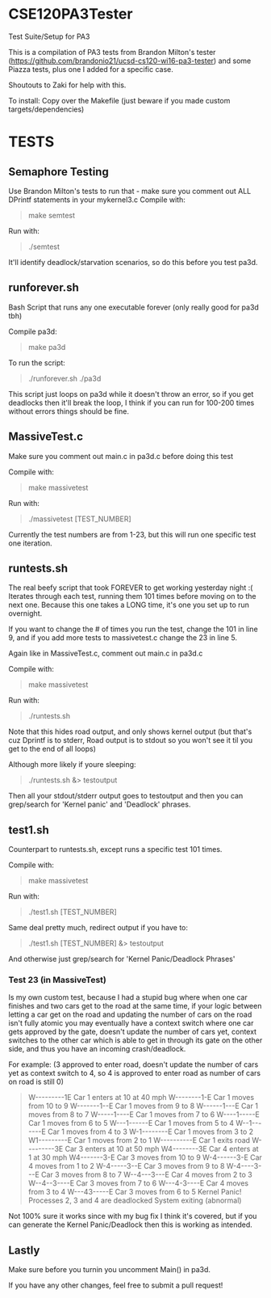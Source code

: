# CSE120PA3Tester
Test Suite/Setup for PA3


This is a compilation of PA3 tests from Brandon Milton's tester (https://github.com/brandonio21/ucsd-cs120-wi16-pa3-tester) and some Piazza
tests, plus one I added for a specific case.

Shoutouts to Zaki for help with this.

To install:
Copy over the Makefile (just beware if you made custom targets/dependencies)

# TESTS

## Semaphore Testing
Use Brandon Milton's tests to run that - make sure you comment out ALL DPrintf
statements in your mykernel3.c
Compile with:
> make semtest

Run with:
> ./semtest

It'll identify deadlock/starvation scenarios, so do this before you test pa3d.

## runforever.sh
Bash Script that runs any one executable forever (only really good for pa3d tbh)

Compile pa3d:
> make pa3d

To run the script:
> ./runforever.sh ./pa3d

This script just loops on pa3d while it doesn't throw an error, so if you get
deadlocks then it'll break the loop, I think if you can run for 100-200 times
without errors things should be fine.

## MassiveTest.c
Make sure you comment out main.c in pa3d.c before doing this test

Compile with:
> make massivetest

Run with:
> ./massivetest [TEST_NUMBER]

Currently the test numbers are from 1-23, but this will run one specific test one iteration.

## runtests.sh
The real beefy script that took FOREVER to get working yesterday night :(
Iterates through each test, running them 101 times before moving on to the next
one. Because this one takes a LONG time, it's one you set up to run overnight.

If you want to change the # of times you run the test, change the 101 in line 9, and if you add more tests to massivetest.c change the 23 in line 5.

Again like in MassiveTest.c, comment out main.c in pa3d.c

Compile with:
> make massivetest

Run with:
> ./runtests.sh

Note that this hides road output, and only shows kernel output (but that's cuz Dprintf is to stderr, Road output is to stdout so you won't see it til you get to the end of all loops)

Although more likely if youre sleeping:

> ./runtests.sh &> testoutput

Then all your stdout/stderr output goes to testoutput and then you can grep/search for 'Kernel panic' and 'Deadlock' phrases.

## test1.sh
Counterpart to runtests.sh, except runs a specific test 101 times.

Compile with:
> make massivetest

Run with:
> ./test1.sh [TEST_NUMBER]

Same deal pretty much, redirect output if you have to:

> ./test1.sh [TEST_NUMBER] &> testoutput

And otherwise just grep/search for 'Kernel Panic/Deadlock Phrases'

### Test 23 (in MassiveTest)

Is my own custom test, because I had a stupid bug where when one car finishes and two cars get to the road at the same time, if your logic between letting a car get on the road and updating the number of cars on the road isn't fully atomic you may eventually have a context switch where one car gets approved by the gate, doesn't update the number of cars yet, context switches to the other car which is able to get in through its gate on the other side, and thus you have an incoming crash/deadlock.

For example: (3 approved to enter road, doesn't update the number of cars yet as context switch to 4, so 4 is approved to enter road as number of cars on road is still 0)

>W---------1E Car 1 enters at 10 at 40 mph
W--------1-E Car 1 moves from 10 to 9
W-------1--E Car 1 moves from 9 to 8
W------1---E Car 1 moves from 8 to 7
W-----1----E Car 1 moves from 7 to 6
W----1-----E Car 1 moves from 6 to 5
W---1------E Car 1 moves from 5 to 4
W--1-------E Car 1 moves from 4 to 3
W-1--------E Car 1 moves from 3 to 2
W1---------E Car 1 moves from 2 to 1
W----------E Car 1 exits road
W---------3E Car 3 enters at 10 at 50 mph
W4--------3E Car 4 enters at 1 at 30 mph
W4-------3-E Car 3 moves from 10 to 9
W-4------3-E Car 4 moves from 1 to 2
W-4-----3--E Car 3 moves from 9 to 8
W-4----3---E Car 3 moves from 8 to 7
W--4---3---E Car 4 moves from 2 to 3
W--4--3----E Car 3 moves from 7 to 6
W---4-3----E Car 4 moves from 3 to 4
W---43-----E Car 3 moves from 6 to 5
Kernel Panic! Processes 2, 3 and 4 are deadlocked
System exiting (abnormal)

Not 100% sure it works since with my bug fix I think it's covered, but if you can generate the Kernel Panic/Deadlock then this is working as intended.

## Lastly
Make sure before you turnin you uncomment Main() in pa3d.

If you have any other changes, feel free to submit a pull request!
